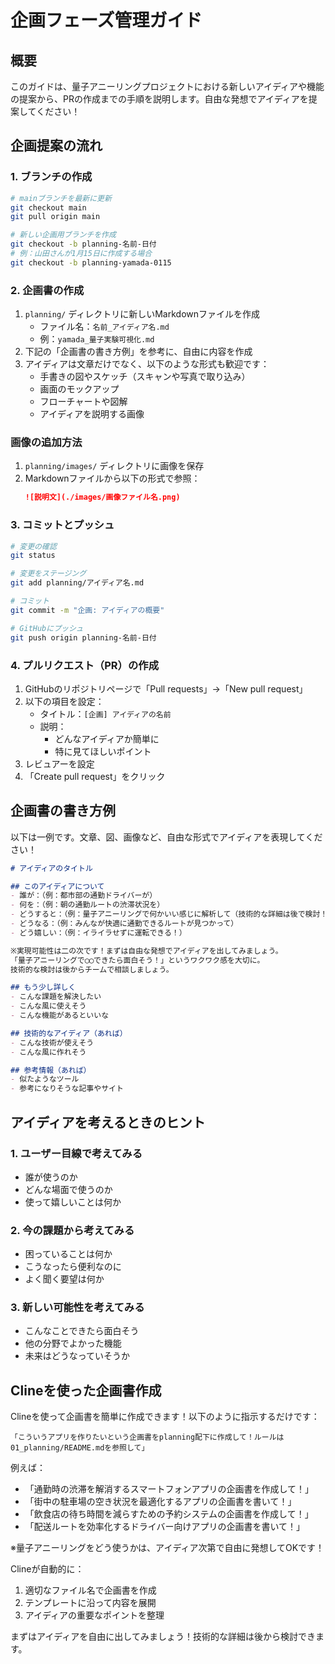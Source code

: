 # 企画フェーズ管理ガイド

## 概要
このガイドは、量子アニーリングプロジェクトにおける新しいアイディアや機能の提案から、PRの作成までの手順を説明します。自由な発想でアイディアを提案してください！

## 企画提案の流れ

### 1. ブランチの作成
```bash
# mainブランチを最新に更新
git checkout main
git pull origin main

# 新しい企画用ブランチを作成
git checkout -b planning-名前-日付
# 例：山田さんが1月15日に作成する場合
git checkout -b planning-yamada-0115
```

### 2. 企画書の作成
1. `planning/` ディレクトリに新しいMarkdownファイルを作成
   - ファイル名：`名前_アイディア名.md`
   - 例：`yamada_量子実験可視化.md`
2. 下記の「企画書の書き方例」を参考に、自由に内容を作成
3. アイディアは文章だけでなく、以下のような形式も歓迎です：
   - 手書きの図やスケッチ（スキャンや写真で取り込み）
   - 画面のモックアップ
   - フローチャートや図解
   - アイディアを説明する画像

### 画像の追加方法
1. `planning/images/` ディレクトリに画像を保存
2. Markdownファイルから以下の形式で参照：
   ```markdown
   ![説明文](./images/画像ファイル名.png)
   ```

### 3. コミットとプッシュ
```bash
# 変更の確認
git status

# 変更をステージング
git add planning/アイディア名.md

# コミット
git commit -m "企画: アイディアの概要"

# GitHubにプッシュ
git push origin planning-名前-日付
```

### 4. プルリクエスト（PR）の作成
1. GitHubのリポジトリページで「Pull requests」→「New pull request」
2. 以下の項目を設定：
   - タイトル：`[企画] アイディアの名前`
   - 説明：
     - どんなアイディアか簡単に
     - 特に見てほしいポイント
3. レビュアーを設定
4. 「Create pull request」をクリック

## 企画書の書き方例

以下は一例です。文章、図、画像など、自由な形式でアイディアを表現してください！

```markdown
# アイディアのタイトル

## このアイディアについて
- 誰が：（例：都市部の通勤ドライバーが）
- 何を：（例：朝の通勤ルートの渋滞状況を）
- どうすると：（例：量子アニーリングで何かいい感じに解析して（技術的な詳細は後で検討！））
- どうなる：（例：みんなが快適に通勤できるルートが見つかって）
- どう嬉しい：（例：イライラせずに運転できる！）

※実現可能性は二の次です！まずは自由な発想でアイディアを出してみましょう。
「量子アニーリングで◯◯できたら面白そう！」というワクワク感を大切に。
技術的な検討は後からチームで相談しましょう。

## もう少し詳しく
- こんな課題を解決したい
- こんな風に使えそう
- こんな機能があるといいな

## 技術的なアイディア（あれば）
- こんな技術が使えそう
- こんな風に作れそう

## 参考情報（あれば）
- 似たようなツール
- 参考になりそうな記事やサイト
```

## アイディアを考えるときのヒント

### 1. ユーザー目線で考えてみる
- 誰が使うのか
- どんな場面で使うのか
- 使って嬉しいことは何か

### 2. 今の課題から考えてみる
- 困っていることは何か
- こうなったら便利なのに
- よく聞く要望は何か

### 3. 新しい可能性を考えてみる
- こんなことできたら面白そう
- 他の分野でよかった機能
- 未来はどうなっていそうか

## Clineを使った企画書作成

Clineを使って企画書を簡単に作成できます！以下のように指示するだけです：

```
「こういうアプリを作りたいという企画書をplanning配下に作成して！ルールは01_planning/README.mdを参照して」
```

例えば：
- 「通勤時の渋滞を解消するスマートフォンアプリの企画書を作成して！」
- 「街中の駐車場の空き状況を最適化するアプリの企画書を書いて！」
- 「飲食店の待ち時間を減らすための予約システムの企画書を作成して！」
- 「配送ルートを効率化するドライバー向けアプリの企画書を書いて！」

※量子アニーリングをどう使うかは、アイディア次第で自由に発想してOKです！

Clineが自動的に：
1. 適切なファイル名で企画書を作成
2. テンプレートに沿って内容を展開
3. アイディアの重要なポイントを整理

まずはアイディアを自由に出してみましょう！技術的な詳細は後から検討できます。

